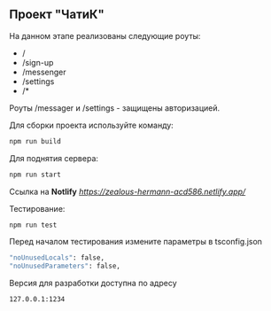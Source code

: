 ## Проект "ЧатиК"
На данном этапе реализованы следующие роуты: 
- /
- /sign-up
- /messenger
- /settings
- /*

Роуты /messager и /settings - защищены авторизацией.

Для сборки проекта используйте команду:
```sh
npm run build
```

Для поднятия сервера:
```sh
npm run start
```

Ссылка на **Notlify**
*https://zealous-hermann-acd586.netlify.app/*

Тестирование:
```sh
npm run test
```
Перед началом тестирования измените параметры в tsconfig.json
```sh
"noUnusedLocals": false,
"noUnusedParameters": false,
```
Версия для разработки доступна по адресу
```sh
127.0.0.1:1234
```

